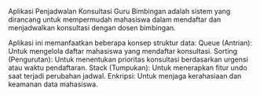 Aplikasi Penjadwalan Konsultasi Guru Bimbingan adalah sistem yang dirancang untuk mempermudah mahasiswa dalam mendaftar dan menjadwalkan konsultasi dengan dosen bimbingan. 

Aplikasi ini memanfaatkan beberapa konsep struktur data:
Queue (Antrian): Untuk mengelola daftar mahasiswa yang mendaftar konsultasi.
Sorting (Pengurutan): Untuk menentukan prioritas konsultasi berdasarkan urgensi atau waktu pendaftaran.
Stack (Tumpukan): Untuk menerapkan fitur undo saat terjadi perubahan jadwal.
Enkripsi: Untuk menjaga kerahasiaan dan keamanan data mahasiswa.
